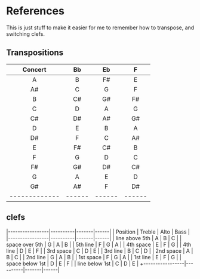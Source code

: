 
# References

This is just stuff to make it easier for me to remember how to transpose,
and switching clefs.

## Transpositions

| **Concert** | **Bb**   |  **Eb**  |  **F**  |
|:----------: | :--: | :--: | :--: |
| A           |  B   |  F#  |  E   |
| A#          |  C   |  G   |  F   |
| B           |  C#  |  G#  |  F#  |
| C           |  D   |  A   |  G   |
| C#          |  D#  |  A#  |  G#  |
| D           |  E   |  B   |  A   |
| D#          |  F   |  C   |  A#  |
| E           | F#   |  C#  |  B   |
| F           | G    |  D   |  C   |
| F#          | G#   |  D#  |  C#  |
| G           | A    |  E   |  D   |
| G#          | A#   |  F   |  D#  |
|-------------|------|------|------|




## clefs

|-----------------|----------|-------|------|
| Position        | Treble   | Alto  | Bass |
|-----------------|----------|-------|------|
| line above 5th  | A        | B     | C    |
| space over 5th  | G        | A     | B    |
| 5th line        | F        | G     | A    |
| 4th space       | E        | F     | G    |
| 4th line        | D        | E     | F    |
| 3rd space       | C        | D     | E    |
| 3rd line        | B        | C     | D    |
| 2nd space       | A        | B     | C    |
| 2nd line        | G        | A     | B    |
| 1st space       | F        | G     | A    |
| 1st line        | E        | F     | G    |
| space below 1st | D        | E     | F    |
| line below 1st  | C        | D     | E    |
+-----------------|----------|-------|------|


